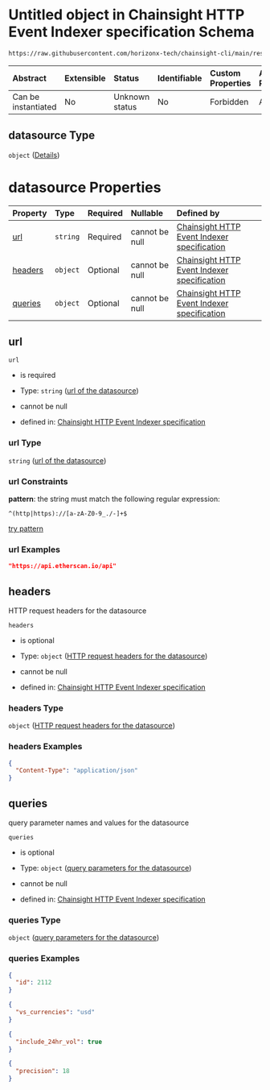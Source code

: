 # Untitled object in Chainsight HTTP Event Indexer specification Schema

```txt
https://raw.githubusercontent.com/horizonx-tech/chainsight-cli/main/resources/schema/snapshot_indexer_http.json#/properties/datasource
```



| Abstract            | Extensible | Status         | Identifiable | Custom Properties | Additional Properties | Access Restrictions | Defined In                                                                                    |
| :------------------ | :--------- | :------------- | :----------- | :---------------- | :-------------------- | :------------------ | :-------------------------------------------------------------------------------------------- |
| Can be instantiated | No         | Unknown status | No           | Forbidden         | Allowed               | none                | [snapshot\_indexer\_http.json\*](../../out/snapshot_indexer_http.json "open original schema") |

## datasource Type

`object` ([Details](snapshot_indexer_http-properties-datasource.md))

# datasource Properties

| Property            | Type     | Required | Nullable       | Defined by                                                                                                                                                                                                                              |
| :------------------ | :------- | :------- | :------------- | :-------------------------------------------------------------------------------------------------------------------------------------------------------------------------------------------------------------------------------------- |
| [url](#url)         | `string` | Required | cannot be null | [Chainsight HTTP Event Indexer specification](snapshot_indexer_http-properties-datasource-properties-url-of-the-datasource.md "#/properties/datasource/properties/url#/properties/datasource/properties/url")                           |
| [headers](#headers) | `object` | Optional | cannot be null | [Chainsight HTTP Event Indexer specification](snapshot_indexer_http-properties-datasource-properties-http-request-headers-for-the-datasource.md "#/properties/datasource/properties/headers#/properties/datasource/properties/headers") |
| [queries](#queries) | `object` | Optional | cannot be null | [Chainsight HTTP Event Indexer specification](snapshot_indexer_http-properties-datasource-properties-query-parameters-for-the-datasource.md "#/properties/datasource/properties/queries#/properties/datasource/properties/queries")     |

## url



`url`

*   is required

*   Type: `string` ([url of the datasource](snapshot_indexer_http-properties-datasource-properties-url-of-the-datasource.md))

*   cannot be null

*   defined in: [Chainsight HTTP Event Indexer specification](snapshot_indexer_http-properties-datasource-properties-url-of-the-datasource.md "#/properties/datasource/properties/url#/properties/datasource/properties/url")

### url Type

`string` ([url of the datasource](snapshot_indexer_http-properties-datasource-properties-url-of-the-datasource.md))

### url Constraints

**pattern**: the string must match the following regular expression:&#x20;

```regexp
^(http|https)://[a-zA-Z0-9_./-]+$
```

[try pattern](https://regexr.com/?expression=%5E\(http%7Chttps\)%3A%2F%2F%5Ba-zA-Z0-9_.%2F-%5D%2B%24 "try regular expression with regexr.com")

### url Examples

```json
"https://api.etherscan.io/api"
```

## headers

HTTP request headers for the datasource

`headers`

*   is optional

*   Type: `object` ([HTTP request headers for the datasource](snapshot_indexer_http-properties-datasource-properties-http-request-headers-for-the-datasource.md))

*   cannot be null

*   defined in: [Chainsight HTTP Event Indexer specification](snapshot_indexer_http-properties-datasource-properties-http-request-headers-for-the-datasource.md "#/properties/datasource/properties/headers#/properties/datasource/properties/headers")

### headers Type

`object` ([HTTP request headers for the datasource](snapshot_indexer_http-properties-datasource-properties-http-request-headers-for-the-datasource.md))

### headers Examples

```json
{
  "Content-Type": "application/json"
}
```

## queries

query parameter names and values for the datasource

`queries`

*   is optional

*   Type: `object` ([query parameters for the datasource](snapshot_indexer_http-properties-datasource-properties-query-parameters-for-the-datasource.md))

*   cannot be null

*   defined in: [Chainsight HTTP Event Indexer specification](snapshot_indexer_http-properties-datasource-properties-query-parameters-for-the-datasource.md "#/properties/datasource/properties/queries#/properties/datasource/properties/queries")

### queries Type

`object` ([query parameters for the datasource](snapshot_indexer_http-properties-datasource-properties-query-parameters-for-the-datasource.md))

### queries Examples

```json
{
  "id": 2112
}
```

```json
{
  "vs_currencies": "usd"
}
```

```json
{
  "include_24hr_vol": true
}
```

```json
{
  "precision": 18
}
```
